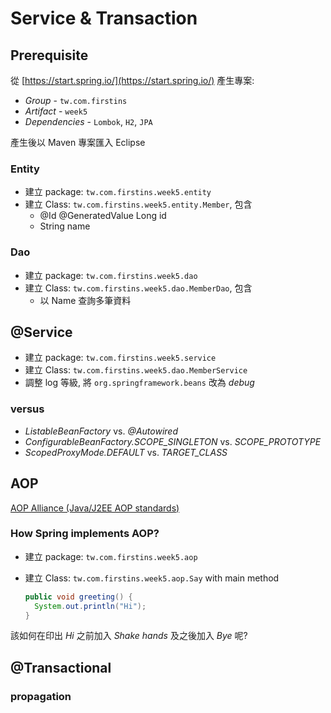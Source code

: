 # Service & Transaction

## Prerequisite

從 [https://start.spring.io/](https://start.spring.io/) 產生專案:

- *Group* - `tw.com.firstins`
- *Artifact* - `week5`
- *Dependencies* - `Lombok`, `H2`, `JPA`

產生後以 Maven 專案匯入 Eclipse

### Entity

- 建立 package: `tw.com.firstins.week5.entity`
- 建立 Class: `tw.com.firstins.week5.entity.Member`, 包含
	- @Id @GeneratedValue Long id
	- String name

### Dao

- 建立 package: `tw.com.firstins.week5.dao`
- 建立 Class: `tw.com.firstins.week5.dao.MemberDao`, 包含
	- 以 Name 查詢多筆資料

## @Service

- 建立 package: `tw.com.firstins.week5.service`
- 建立 Class: `tw.com.firstins.week5.dao.MemberService`
- 調整 log 等級, 將 `org.springframework.beans` 改為 *debug*


### versus

- *ListableBeanFactory* vs. *@Autowired*
- *ConfigurableBeanFactory.SCOPE_SINGLETON* vs. *SCOPE_PROTOTYPE*
- *ScopedProxyMode.DEFAULT* vs. *TARGET_CLASS*

## AOP

[AOP Alliance (Java/J2EE AOP standards)](http://aopalliance.sourceforge.net/)

### How Spring implements AOP?

- 建立 package: `tw.com.firstins.week5.aop`
- 建立 Class: `tw.com.firstins.week5.aop.Say` with main method

	```java
	public void greeting() {
	  System.out.println("Hi");
	}
	```

該如何在印出 *Hi* 之前加入 *Shake hands* 及之後加入 *Bye* 呢?

## @Transactional

### propagation
